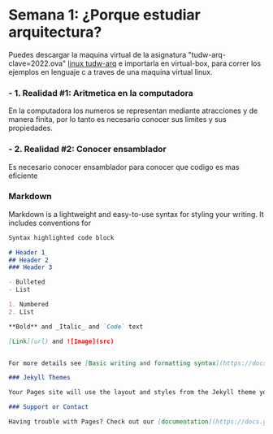 # Semana 1: ¿Porque estudiar arquitectura?

Puedes descargar la maquina virtual de la asignatura "tudw-arq-clave=2022.ova" [linux tudw-arq](https://drive.google.com/file/d/1BaPOo7rljAaHxAZYd7Eibd7w6VuXDTI2/view?usp=sharing) e importarla en virtual-box, para correr los ejemplos en lenguaje c a traves de una maquina virtual linux.


### - 1. Realidad #1: Aritmetica en la computadora
En la computadora los numeros se representan mediante atracciones y de manera finita, por lo tanto es necesario conocer sus limites y sus propiedades. 

### - 2. Realidad #2: Conocer ensamblador
Es necesario conocer ensamblador para conocer que codigo es mas eficiente



### Markdown

Markdown is a lightweight and easy-to-use syntax for styling your writing. It includes conventions for

```markdown
Syntax highlighted code block

# Header 1
## Header 2
### Header 3

- Bulleted
- List

1. Numbered
2. List

**Bold** and _Italic_ and `Code` text

[Link](url) and ![Image](src)


For more details see [Basic writing and formatting syntax](https://docs.github.com/en/github/writing-on-github/getting-started-with-writing-and-formatting-on-github/basic-writing-and-formatting-syntax).

### Jekyll Themes

Your Pages site will use the layout and styles from the Jekyll theme you have selected in your [repository settings](https://github.com/ruiz-jose/tudw-arq/settings/pages). The name of this theme is saved in the Jekyll `_config.yml` configuration file.

### Support or Contact

Having trouble with Pages? Check out our [documentation](https://docs.github.com/categories/github-pages-basics/) or [contact support](https://support.github.com/contact) and we’ll help you sort it out.
